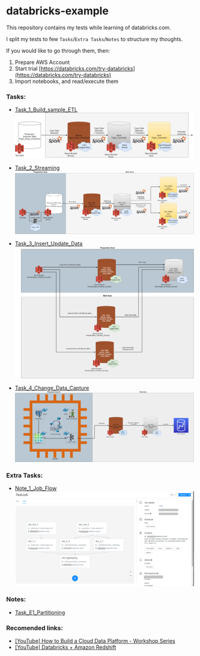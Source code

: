 # databricks-example

This repository contains my tests while learning of databricks.com.

I split my tests to few `Tasks`/`Extra Tasks`/`Notes` to structure my thoughts.

If you would like to go through them, then:
1. Prepare AWS Account
1. Start trial [https://databricks.com/try-databricks](https://databricks.com/try-databricks)
1. Import notebooks, and read/execute them

### Tasks:  
* [Task_1_Build_sample_ETL](https://github.com/pgrabarczyk/databricks-example/blob/master/Notebooks/Task_1_Build_sample_ETL.py)  
  ![Databricks_sample-Task_1.png](https://github.com/pgrabarczyk/databricks-example/raw/master/images/Task1/Databricks_sample-Task_1.png)
  

* [Task_2_Streaming](https://github.com/pgrabarczyk/databricks-example/blob/master/Notebooks/Task_2_Streaming.py)
  ![Databricks_sample-Task_2.png](https://github.com/pgrabarczyk/databricks-example/raw/master/images/Task2/Databricks_sample-Task_2.png)
  

* [Task_3_Insert_Update_Data](https://github.com/pgrabarczyk/databricks-example/blob/master/Notebooks/Task_3_Insert_Update_Data.py) 
  ![Databricks_sample-Task_3.png](https://github.com/pgrabarczyk/databricks-example/raw/master/images/Task3/Databricks_sample-Task_3.png)
  

* [Task_4_Change_Data_Capture](https://github.com/pgrabarczyk/databricks-example/blob/master/Notebooks/Task_4_Change_Data_Capture.py)
  ![Databricks_sample-Task_4.png](https://github.com/pgrabarczyk/databricks-example/raw/master/images/Task4/Databricks_sample-Task_4.png)

### Extra Tasks:  
* [Note_1_Job_Flow](https://github.com/pgrabarczyk/databricks-example/blob/master/Notebooks/Note_1_Job_Flow.py)  
  ![Job_Flow.PNG](https://github.com/pgrabarczyk/databricks-example/raw/master/images/Note1/Job_Flow.PNG)

### Notes: 
* [Task_E1_Partitioning](https://github.com/pgrabarczyk/databricks-example/blob/master/Notebooks/Task_E1_Partitioning.py)

### Recomended links:
* [[YouTube] How to Build a Cloud Data Platform - Workshop Series](https://www.youtube.com/playlist?list=PLTPXxbhUt-YWyPmBDlFffnSJNrqIyla5F)
* [[YouTube] Databricks + Amazon Redshift](https://www.youtube.com/watch?v=mWv9NPjr1EM)